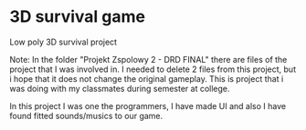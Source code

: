 # 3D survival game
 Low poly 3D survival project

Note: In the folder "Projekt Zspolowy 2 - DRD FINAL" there are files of the project that I was involved in. I needed to delete 2 files from this project, but i hope that it does not change the original gameplay.
This is project that i was doing with my classmates during semester at college.

In this project I was one the programmers, I have made UI and also I have found fitted sounds/musics to our game.
